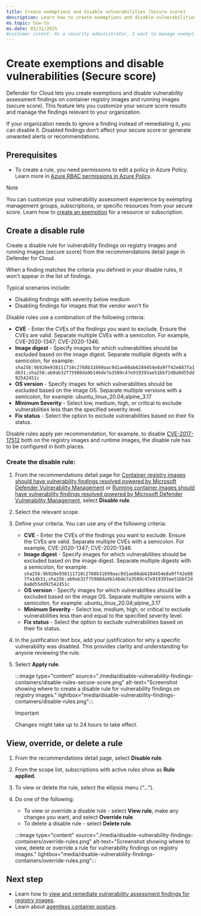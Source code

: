 ```yaml
---
title: Create exemptions and disable vulnerabilities (Secure score)
description: Learn how to create exemptions and disable vulnerabilities in Defender for Cloud to customize secure score results and manage findings effectively.
ms.topic: how-to
ms.date: 03/31/2025
#customer intent: As a security administrator, I want to manage exemptions and disable vulnerabilities so that I can customize secure score results.
---
```


# Create exemptions and disable vulnerabilities (Secure score)

Defender for Cloud lets you create exemptions and disable vulnerability assessment findings on container registry images and running images (secure score). This feature lets you customize your secure score results and manage the findings relevant to your organization.

If your organization needs to ignore a finding instead of remediating it, you can disable it. Disabled findings don't affect your secure score or generate unwanted alerts or recommendations.

## Prerequisites

- To create a rule, you need permissions to edit a policy in Azure Policy. Learn more in [Azure RBAC permissions in Azure Policy](/azure/governance/policy/overview#azure-rbac-permissions-in-azure-policy).

> [!NOTE]
> You can customize your vulnerability assessment experience by exempting management groups, subscriptions, or specific resources from your secure score. Learn how to [create an exemption](exempt-resource.md) for a resource or subscription.

## Create a disable rule

Create a disable rule for vulnerability findings on registry images and running images (secure score) from the recommendations detail page in Defender for Cloud.

When a finding matches the criteria you defined in your disable rules, it won't appear in the list of findings.

Typical scenarios include:

- Disabling findings with severity below medium
- Disabling findings for images that the vendor won't fix

Disable rules use a combination of the following criteria:

- **CVE** - Enter the CVEs of the findings you want to exclude. Ensure the CVEs are valid. Separate multiple CVEs with a semicolon. For example, CVE-2020-1347; CVE-2020-1346.
- **Image digest** - Specify images for which vulnerabilities should be excluded based on the image digest. Separate multiple digests with a semicolon, for example: `sha256:9b920e938111710c2768b31699aac9d1ae80ab6284454e8a9ff42e887fa1db31;sha256:ab0ab32f75988da9b146de7a3589c47e919393ae51bbf2d8a0d55dd92542451c`
- **OS version** - Specify images for which vulnerabilities should be excluded based on the image OS. Separate multiple versions with a semicolon, for example: ubuntu_linux_20.04;alpine_3.17
- **Minimum Severity** - Select low, medium, high, or critical to exclude vulnerabilities less than the specified severity level.
- **Fix status** - Select the option to exclude vulnerabilities based on their fix status.

Disable rules apply per recommendation, for example, to disable [CVE-2017-17512](https://github.com/advisories/GHSA-fc69-2v7r-7r95) both on the registry images and runtime images, the disable rule has to be configured in both places.

### Create the disable rule:

1. From the recommendations detail page for [Container registry images should have vulnerability findings resolved powered by Microsoft Defender Vulnerability Management](https://portal.azure.com/#blade/Microsoft_Azure_Security/RecommendationsBlade/assessmentKey/c0b7cfc6-3172-465a-b378-53c7ff2cc0d5) or [Running container images should have vulnerability findings resolved powered by Microsoft Defender Vulnerability Management](https://portal.azure.com/#blade/Microsoft_Azure_Security/RecommendationsBlade/assessmentKey/c609cf0f-71ab-41e9-a3c6-9a1f7fe1b8d5), select **Disable rule**.

1. Select the relevant scope.

1. Define your criteria. You can use any of the following criteria:

    - **CVE** - Enter the CVEs of the findings you want to exclude. Ensure the CVEs are valid. Separate multiple CVEs with a semicolon. For example, CVE-2020-1347; CVE-2020-1346.
    - **Image digest** - Specify images for which vulnerabilities should be excluded based on the image digest. Separate multiple digests with a semicolon, for example: `sha256:9b920e938111710c2768b31699aac9d1ae80ab6284454e8a9ff42e887fa1db31;sha256:ab0ab32f75988da9b146de7a3589c47e919393ae51bbf2d8a0d55dd92542451c`
    - **OS version** - Specify images for which vulnerabilities should be excluded based on the image OS. Separate multiple versions with a semicolon, for example: ubuntu_linux_20.04;alpine_3.17
    - **Minimum Severity** - Select low, medium, high, or critical to exclude vulnerabilities less than and equal to the specified severity level.
    - **Fix status** - Select the option to exclude vulnerabilities based on their fix status.

1. In the justification text box, add your justification for why a specific vulnerability was disabled. This provides clarity and understanding for anyone reviewing the rule.

1. Select **Apply rule**.

    :::image type="content" source="./media/disable-vulnerability-findings-containers/disable-rules-secure-score.png" alt-text="Screenshot showing where to create a disable rule for vulnerability findings on registry images." lightbox="media/disable-vulnerability-findings-containers/disable-rules.png":::

    > [!IMPORTANT]
    > Changes might take up to 24 hours to take effect.

## View, override, or delete a rule

1. From the recommendations detail page, select **Disable rule**.
1. From the scope list, subscriptions with active rules show as **Rule applied**.
1. To view or delete the rule, select the ellipsis menu ("...").
1. Do one of the following:
    - To view or override a disable rule - select **View rule**, make any changes you want, and select **Override rule**.
    - To delete a disable rule - select **Delete rule**.

    :::image type="content" source="./media/disable-vulnerability-findings-containers/override-rules.png" alt-text="Screenshot showing where to view, delete or override a rule for vulnerability findings on registry images." lightbox="media/disable-vulnerability-findings-containers/override-rules.png":::

## Next step

- Learn how to [view and remediate vulnerability assessment findings for registry images](view-and-remediate-vulnerability-assessment-findings.md).
- Learn about [agentless container posture](concept-agentless-containers.md).
